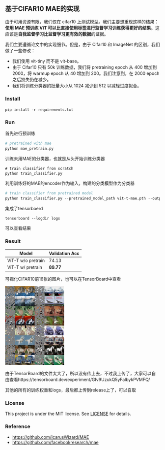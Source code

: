 ## 基于CIFAR10 MAE的实现

由于可用资源有限，我们仅在 cifar10 上测试模型。我们主要想重现这样的结果：**使用 MAE 预训练 ViT 可以比直接使用标签进行监督学习训练获得更好的结果**。这应该是**自我监督学习比监督学习更有效的数据**的证据。

我们主要遵循论文中的实现细节。但是，由于 Cifar10 和 ImageNet 的区别，我们做了一些修改：

- 我们使用 vit-tiny 而不是 vit-base。
- 由于 Cifar10 只有 50k 训练数据，我们将 pretraining epoch 从 400 增加到 2000，将 warmup epoch 从 40 增加到 200。我们注意到，在 2000 epoch 之后损失仍在减少。
- 我们将训练分类器的批量大小从 1024 减少到 512 以减轻过度拟合。

### Install

`pip install -r requirements.txt`

### Run

首先进行预训练

```python
# pretrained with mae
python mae_pretrain.py
```

训练未用MAE的分类器，也就是从头开始训练分类器

```
# train classifier from scratch
python train_classifier.py
```

利用训练好的MAE的encoder作为输入，构建的分类模型作为分类器

```python
# train classifier from pretrained model
python train_classifier.py --pretrained_model_path vit-t-mae.pth --output_model_path vit-t-classifier-from_pretrained.pth
```

集成了tensorboerd

```
tensorboard --logdir logs
```

可以查看结果



### Result

|Model|Validation Acc|
|-----|--------------|
|ViT-T w/o pretrain|74.13|
|ViT-T w/  pretrain|**89.77**|

可视化CIFAR10前16张的图片，也可以在TensorBoard中查看



![avatar](pic/mae-cifar10-reconstruction.png)



由于TensorBoard的文件太大了，所以没有传上去，不过我上传了，大家可以自由查看https://tensorboard.dev/experiment/GIv9UzukQ5yFalbykPVMFQ/



其他的所有的训练权重和logs，最后都上传到release上了，可以自取



### License

This project is under the MIT license. See [LICENSE](https://github.com/Kedreamix/MAE-for-CIFAR/blob/main/LICENSE) for details.



### Reference

- https://github.com/IcarusWizard/MAE
- https://github.com/facebookresearch/mae